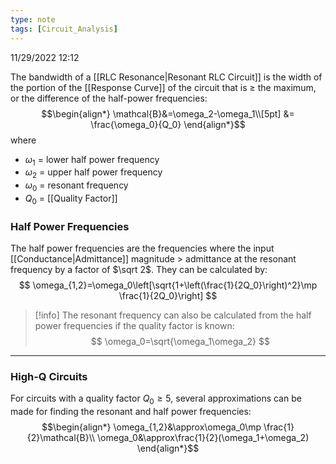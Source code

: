```yaml
---
type: note
tags: [Circuit_Analysis]
---
```

11/29/2022 12:12

  

The bandwidth of a [[RLC Resonance|Resonant RLC Circuit]] is the width of the portion of the [[Response Curve]] of the circuit that is $\ge$ the maximum, or the difference of the half-power frequencies:
$$\begin{align*}
\mathcal{B}&=\omega_2-\omega_1\\[5pt]
&= \frac{\omega_0}{Q_0}
\end{align*}$$
where
- $\omega_1$ = lower half power frequency
- $\omega_2$ = upper half power frequency
- $\omega_0$ = resonant frequency
- $Q_0$ = [[Quality Factor]]


### Half Power Frequencies
The half power frequencies are the frequencies where the input [[Conductance|Admittance]] magnitude > admittance at the resonant frequency by a factor of $\sqrt 2$. They can be calculated by:
$$
\omega_{1,2}=\omega_0\left[\sqrt{1+\left(\frac{1}{2Q_0}\right)^2}\mp \frac{1}{2Q_0}\right]
$$

>[!info]
>The resonant frequency can also be calculated from the half power frequencies if the quality factor is known:
>$$
\omega_0=\sqrt{\omega_1\omega_2}
$$

---

### High-Q Circuits
For circuits with a quality factor $Q_0\ge5$, several approximations can be made for finding the resonant and half power frequencies:
$$\begin{align*}
\omega_{1,2}&\approx\omega_0\mp \frac{1}{2}\mathcal{B}\\
\omega_0&\approx\frac{1}{2}(\omega_1+\omega_2)
\end{align*}$$